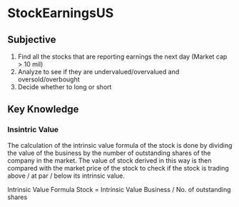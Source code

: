 # StockEarningsUS

## Subjective
1. Find all the stocks that are reporting earnings the next day (Market cap > 10 mil)
2. Analyze to see if they are undervalued/overvalued and oversold/overbought
3. Decide whether to long or short

## Key Knowledge
### Insintric Value
The calculation of the intrinsic value formula of the stock is done by dividing the value of the business by the number of outstanding shares of the company
in the market. The value of stock derived in this way is then compared with the market price
of the stock to check if the stock is trading above / at par / below its intrinsic value.

Intrinsic Value Formula Stock  = Intrinsic Value Business / No. of outstanding shares
